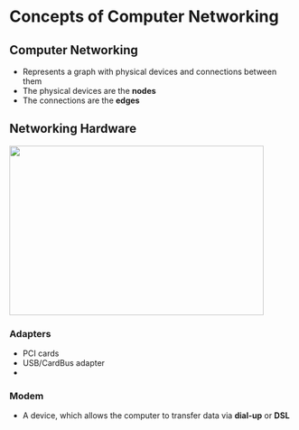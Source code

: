 # Concepts of Computer Networking

**Computer Networking**
-

- Represents a graph with physical devices and connections between them
- The physical devices are the **nodes**
- The connections are the **edges**
 
**Networking Hardware**
-

<img src="https://github.com/user-attachments/assets/bd2a3455-35fe-46a9-b442-816f204c2c8d" height=300 width=450/>

### Adapters

- PCI cards
- USB/CardBus adapter
- 

### Modem

- A device, which allows the computer to transfer data via **dial-up** or **DSL**


